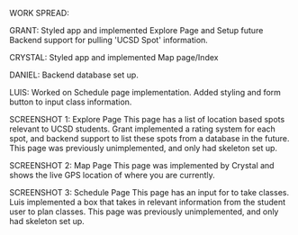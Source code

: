 WORK SPREAD:

GRANT: Styled app and implemented Explore Page and Setup future Backend support for pulling 'UCSD Spot' information.

CRYSTAL: Styled app and implemented Map page/Index

DANIEL: Backend database set up.

LUIS: Worked on Schedule page implementation. Added styling and form button to input class information.

SCREENSHOT 1: Explore Page
This page has a list of location based spots relevant to UCSD students. Grant implemented a rating system for each spot,
and backend support to list these spots from a database in the future. This page was previously unimplemented, and only
had skeleton set up.

SCREENSHOT 2: Map Page
This page was implemented by Crystal and shows the live GPS location of where you are currently. 

SCREENSHOT 3: Schedule Page
This page has an input for to take classes. Luis implemented a box that takes in relevant information from the student user to 
plan classes. This page was previously unimplemented, and only had skeleton set up.
